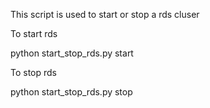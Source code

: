 This script is used to start or stop a rds cluser

To start rds

python start_stop_rds.py start     

To stop rds

python start_stop_rds.py stop
